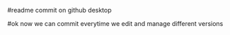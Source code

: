 #readme commit on github desktop

#ok now we can commit everytime we edit and manage different versions